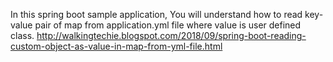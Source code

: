In this spring boot sample application, You will understand how to read key-value pair of map from application.yml file where value is user defined class. 
http://walkingtechie.blogspot.com/2018/09/spring-boot-reading-custom-object-as-value-in-map-from-yml-file.html
